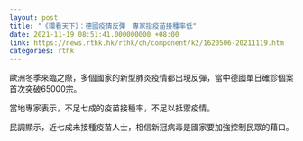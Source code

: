```yaml
---
layout: post
title: "《環看天下》：德國疫情反彈　專家指疫苗接種率低"
date: 2021-11-19 08:51:41.000000000 +08:00
link: https://news.rthk.hk/rthk/ch/component/k2/1620506-20211119.htm
categories: rthk
---
```


歐洲冬季來臨之際，多個國家的新型肺炎疫情都出現反彈，當中德國單日確診個案首次突破65000宗。

當地專家表示，不足七成的疫苗接種率，不足以抵禦疫情。

民調顯示，近七成未接種疫苗人士，相信新冠病毒是國家要加強控制民眾的藉口。
